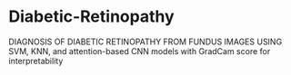 # Diabetic-Retinopathy
DIAGNOSIS OF DIABETIC RETINOPATHY FROM FUNDUS IMAGES USING SVM, KNN, and attention-based CNN models with GradCam score for interpretability
